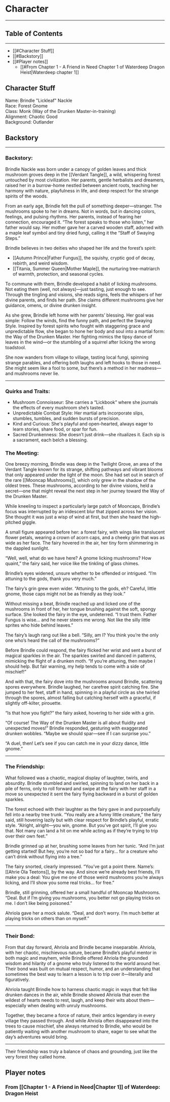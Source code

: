 # Character
---
## Table of Contents
___
- [[#Character Stuff]]
- [[#Backstory]]
- [[#Player notes]]
	- [[#From Chapter 1 - A Friend in Need Chapter 1 of Waterdeep Dragon Heist|Waterdeep chapter 1]]

## Character Stuff
Name: Brindle "Lickleaf" Nackle  
Race: Forest Gnome  
Class: Monk (Way of the Drunken Master-in-training)  
Alignment: Chaotic Good  
Background: Outlander
## Backstory

---
### Backstory:

Brindle Nackle was born under a canopy of golden leaves and thick mushroom groves deep in the [[Verdant Tangle]], a wild, whispering forest untouched by most civilization. Her parents, gentle herbalists and dreamers, raised her in a burrow-home nestled between ancient roots, teaching her harmony with nature, playfulness in life, and deep respect for the strange spirits of the woods.

From an early age, Brindle felt the pull of something deeper—stranger. The mushrooms spoke to her in dreams. Not in words, but in dancing colors, feelings, and pulsing rhythms. Her parents, instead of fearing her connection, encouraged it. “The forest speaks to those who listen,” her father would say. Her mother gave her a carved wooden staff, adorned with a maple leaf symbol and tiny dried fungi, calling it the “Staff of Swaying Steps.”

Brindle believes in two deities who shaped her life and the forest’s spirit:

- [[Autumn Prince|Father Fungus]], the squishy, cryptic god of decay, rebirth, and weird wisdom.  
- [[Titania, Summer Queen|Mother Maple]], the nurturing tree-matriarch of warmth, protection, and seasonal cycles.  

To commune with them, Brindle developed a habit of licking mushrooms. Not eating them (well, not always)—just tasting, just enough to see. Through the tingling and visions, she reads signs, feels the whispers of her divine parents, and finds her path. She claims different mushrooms give her guidance, omens, or divine drunken insight.

As she grew, Brindle left home with her parents’ blessing. Her goal was simple: Follow the winds, find the funny path, and perfect the Swaying Style. Inspired by forest spirits who fought with staggering grace and unpredictable flow, she began to hone her body and soul into a martial form: the Way of the Drunken Master. Her fighting mimics the tipsy dance of leaves in the wind—or the stumbling of a squirrel after licking the wrong toadstool.

She now wanders from village to village, tasting local fungi, spinning strange parables, and offering both laughs and left hooks to those in need. She might seem like a fool to some, but there’s a method in her madness—and mushrooms never lie.

---
### Quirks and Traits:

- Mushroom Connoisseur: She carries a “Lickbook” where she journals the effects of every mushroom she’s tasted.  
- Unpredictable Combat Style: Her martial arts incorporate slips, stumbles, tumbles, and sudden bursts of precision.  
- Kind and Curious: She's playful and open-hearted, always eager to learn stories, share food, or spar for fun.  
- Sacred Drunkenness: She doesn’t just drink—she ritualizes it. Each sip is a sacrament, each belch a blessing.

### The Meeting:
One breezy morning, Brindle was deep in the Twilight Grove, an area of the Verdant Tangle known for its strange, shifting pathways and vibrant blooms that only appeared under the light of the moon. She had set out in search of the rare [[Mooncap Mushrooms]], which only grew in the shadow of the oldest trees. These mushrooms, according to her divine visions, held a secret—one that might reveal the next step in her journey toward the Way of the Drunken Master.

While kneeling to inspect a particularly large patch of Mooncaps, Brindle’s focus was interrupted by an iridescent blur that zipped across her vision. She thought it was just a wisp of wind at first, but then she heard the high-pitched giggle.

A small figure appeared before her: a forest fairy, with wings like translucent flower petals, wearing a crown of acorn caps, and a cheeky grin that was as wide as her face. The fairy hovered in the air, her tiny form shimmering in the dappled sunlight.

“Well, well, what do we have here? A gnome licking mushrooms? How quaint,” the fairy said, her voice like the tinkling of glass chimes.

Brindle’s eyes widened, unsure whether to be offended or intrigued. “I’m attuning to the gods, thank you very much.”

The fairy’s grin grew even wider. “Attuning to the gods, eh? Careful, little gnome, those caps might not be as friendly as they look.”

Without missing a beat, Brindle reached up and licked one of the mushrooms in front of her, her tongue brushing against the soft, spongy surface. She looked the fairy in the eye, undeterred. “I trust them. Father Fungus is wise... and he never steers me wrong. Not like the silly little sprites who hide behind leaves.”

The fairy’s laugh rang out like a bell. “Silly, am I? You think you’re the only one who’s heard the call of the mushrooms?”

Before Brindle could respond, the fairy flicked her wrist and sent a burst of magical sparkles in the air. The sparkles swirled and danced in patterns, mimicking the flight of a drunken moth. “If you’re attuning, then maybe I should help. But fair warning, my help tends to come with a side of mischief!”

And with that, the fairy dove into the mushrooms around Brindle, scattering spores everywhere. Brindle laughed, her carefree spirit catching fire. She jumped to her feet, staff in hand, spinning in a playful circle as she twirled through the spores, almost falling but catching herself with a graceful, if slightly off-kilter, pirouette.

“Is that how you fight?” the fairy asked, hovering to her side with a grin.

“Of course! The Way of the Drunken Master is all about fluidity and unexpected moves!” Brindle responded, gesturing with exaggerated drunken wobbles. “Maybe we should spar—see if I can surprise you.”

“A duel, then! Let’s see if you can catch me in your dizzy dance, little gnome.”

---
### The Friendship:

What followed was a chaotic, magical display of laughter, twirls, and absurdity. Brindle stumbled and swirled, spinning to land on her back in a pile of ferns, only to roll forward and swipe at the fairy with her staff in a move so unexpected it sent the fairy flying backward in a burst of golden sparkles.

The forest echoed with their laughter as the fairy gave in and purposefully fell into a nearby tree trunk. “You really are a funny little creature,” the fairy said, still hovering lazily but with clear respect for Brindle’s playful, erratic style. “Alright, alright—you win, gnome. But you’ve got spirit, I’ll give you that. Not many can land a hit on me while acting as if they’re trying to trip over their own feet.”

Brindle grinned up at her, brushing some leaves from her tunic. “And I’m just getting started! But hey, you’re not so bad for a fairy... for a creature who can’t drink without flying into a tree.”

The fairy snorted, clearly impressed. “You’ve got a point there. Name’s: [[Ahrie Ola Teetons]], by the way. And since we’re already best friends, I’ll make you a deal: You give me one of those weird mushrooms you’re always licking, and I’ll show you some real tricks... for free.”

Brindle, still grinning, offered her a small handful of Mooncap Mushrooms. “Deal. But if I’m giving you mushrooms, you better not go playing tricks on me. I don’t like being poisoned.”

Ahriola gave her a mock salute. “Deal, and don’t worry. I’m much better at playing tricks on others than on myself.”

---
### Their Bond:

From that day forward, Ahriola and Brindle became inseparable. Ahriola, with her chaotic, mischievous nature, became Brindle’s playful mentor in both magic and mayhem, while Brindle offered Ahriola the grounded wisdom and hilarity of a gnome who truly listened to the world around her. Their bond was built on mutual respect, humor, and an understanding that sometimes the best way to learn a lesson is to trip over it—literally and figuratively.

Ahriola taught Brindle how to harness chaotic magic in ways that felt like drunken dances in the air, while Brindle showed Ahriola that even the wildest of hearts needs to rest, laugh, and keep their wits about them—especially when dealing with unruly mushrooms.

Together, they became a force of nature, their antics legendary in every village they passed through. And while Ahriola often disappeared into the trees to cause mischief, she always returned to Brindle, who would be patiently waiting with another mushroom to share, eager to see what the day’s adventures would bring.

---
Their friendship was truly a balance of chaos and grounding, just like the very forest they called home.

## Player notes
### From [[Chapter 1 - A Friend in Need|Chapter 1]] of Waterdeep: Dragon Heist
